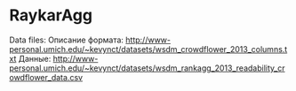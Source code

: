 # RaykarAgg

Data files:
Описание формата: http://www-personal.umich.edu/~kevynct/datasets/wsdm_crowdflower_2013_columns.txt
Данные: http://www-personal.umich.edu/~kevynct/datasets/wsdm_rankagg_2013_readability_crowdflower_data.csv
